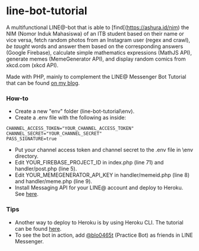 # line-bot-tutorial

A multifunctional LINE@-bot that is able to [find[(https://ashura.id/nim) the NIM (Nomor Induk Mahasiswa) of an ITB student based on their name or vice versa, fetch random photos from an Instagram user (regex and crawl), _be taught_ words and answer them based on the corresponding answers (Google Firebase), calculate simple mathematics expressions (MathJS API), generate memes (MemeGenerator API), and display random comics from xkcd.com (xkcd API).

Made with PHP, mainly to complement the LINE@ Messenger Bot Tutorial that can be found [on my blog](https://blog.ashura.id/category/line/).

### How-to

* Create a new "env" folder (line-bot-tutorial\env).
* Create a .env file with the following as inside:
```
CHANNEL_ACCESS_TOKEN="YOUR_CHANNEL_ACCESS_TOKEN"
CHANNEL_SECRET="YOUR_CHANNEL_SECRET"
PASS_SIGNATURE=true
```
* Put your channel access token and channel secret to the .env file in \env directory.
* Edit YOUR_FIREBASE_PROJECT_ID in index.php (line 71) and handler/post.php (line 5).
* Edit YOUR_MEMEGENERATOR_API_KEY in handler/memeid.php (line 8) and handler/meme.php (line 9).
* Install Messaging API for your LINE@ account and deploy to Heroku. See [here](https://blog.ashura.id/membuat-line-messenger-bot-part-1/).

### Tips

* Another way to deploy to Heroku is by using Heroku CLI. The tutorial can be found [here](https://devcenter.heroku.com/articles/heroku-cli).
* To see the bot in action, add [@blo0465t](http://line.me/ti/p/~@blo0465t) (Practice Bot) as friends in LINE Messenger.
